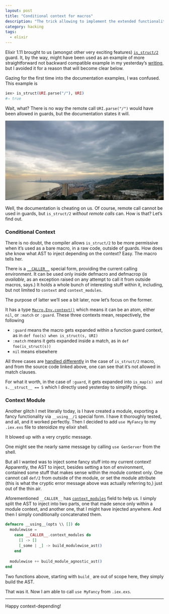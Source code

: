 ```yaml
---
layout: post
title: "Conditional context for macros"
description: "The trick allowing to implement the extended functionality of macros depending on the context they were called from"
category: hacking
tags:
  - elixir
---
```


Elixir 1.11 brought to us (amongst other very exciting features) [`is_struct/2`](https://hexdocs.pm/elixir/Kernel.html#is_struct/2) guard. It, by the way, might have been used as an example of more straightforward not backward compatible example in my yesterday’s [writing](https://rocket-science.ru/hacking/2021/02/12/conditional-defguard), but I avoided it for a reason that will become clear below.

Gazing for the first time into the documentation examples, I was confused. This example is

```elixir
iex> is_struct(URI.parse("/"), URI)
#⇒ true
```

Wait, what? There is no way the remote call `URI.parse("/")` would have been allowed in guards, but the documentation states it will.

![Context Differs](/img/context.jpg)

Well, the documentation is cheating on us. Of course, remote call cannot be used in guards, but `is_struct/2` _without remote calls_ can. How is that? Let’s find out.

### Conditional Context

There is no doubt, the compiler allows `is_struct/2` to be more permissive when it’s used as a bare macro, in a raw code, outside of guards. How does she know what AST to inject depending on the context? Easy. The macro tells her.

There is a [`__CALLER__`](https://hexdocs.pm/elixir/Kernel.SpecialForms.html#__CALLER__/0) special form, providing the current calling environment. It can be used only inside defmacro and defmacrop (_is available_, as an exception raised on any attempt to call it from outside macros, says.) It holds a whole bunch of interesting stuff within it, including, but not limited to `context` and `context_modules`.

The purpose of latter we’ll see a bit later, now let’s focus on the former.

It has a type [`Macro.Env.context()`](https://hexdocs.pm/elixir/Macro.Env.html#t:context/0) which means it can be an atom, either `nil`, or `:match` or `:guard`. These three contexts mean, respectively, the following

* `:guard` means the macro gets expanded within a function guard context, as in `def foo(s) when is_struct(s, URI)`
* `:match` means it gets expanded inside a match, as in `def foo(is_struct(s))`
* `nil` means elsewhere

All three cases are [handled differently](https://github.com/elixir-lang/elixir/blob/v1.11.3/lib/elixir/lib/kernel.ex#L2314-L2341) in the case of `is_struct/2` macro, and from the source code linked above, one can see that it’s not allowed in match clauses.

For what it worth, in the case of `:guard`, it gets expanded into `is_map(s) and s.__struct__ == S` which I directly used yesterday to simplify things.

### Context Module

Another glitch I met literally today, is I have created a module, exporting a fancy functionality via `__using__/1` special form. I have it thoroughly tested, and all, and it worked perfectly. Then I decided to add `use MyFancy` to my `.iex.exs` file to steroidize my elixir shell.

It blowed up with a very cryptic message.

One might see the nearly same message by calling `use GenServer` from the shell.

But all I wanted was to inject some fancy stuff into my current context! Apparently, the AST to inject, besides setting a ton of environment, contained some stuff that makes sense within the module context only. One cannot call `def/2` from outside of the module, or set the module attribute (this is what the cryptic error message above was actually referring to,) just out of the thin air.

Aforementioned `__CALLER__` has [`context_modules`](https://hexdocs.pm/elixir/Macro.Env.html#t:context_modules/0) field to help us. I simply split the AST to inject into two parts, one that made sence only within a module context, and another one, that I might have injected anywhere. And then I simply conditionally concatenated them.

```elixir
defmacro __using__(opts \\ []) do
  modulewise =
    case __CALLER__.context_modules do
      [] -> []
      [_some | _] -> build_modulewise_ast()
    end

  modulewise ++ build_module_agnostic_ast()
end
```

Two functions above, starting with `build_` are out of scope here, they simply build the AST.

That was it. Now I am able to call `use MyFancy` from `.iex.exs`.

---

Happy context-depending!
